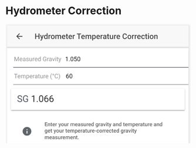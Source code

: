 # Hydrometer Correction

![Calculate corrected SG based on hydrometer reading and given temperature](../.gitbook/assets/image%20%2818%29.png)


